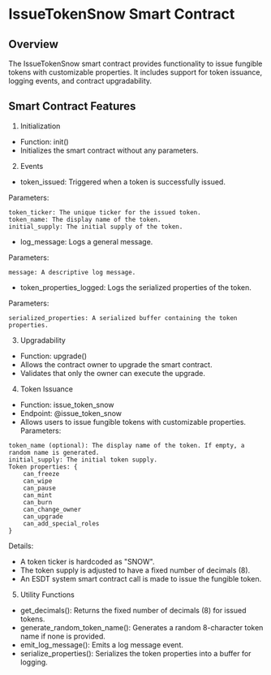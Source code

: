 # IssueTokenSnow Smart Contract

## Overview

The IssueTokenSnow smart contract provides functionality to issue fungible tokens with customizable properties. It includes support for token issuance, logging events, and contract upgradability.

## Smart Contract Features

1. Initialization
- Function: init()
- Initializes the smart contract without any parameters.

2. Events
- token_issued: Triggered when a token is successfully issued.

Parameters:
```
token_ticker: The unique ticker for the issued token.
token_name: The display name of the token.
initial_supply: The initial supply of the token.
```
- log_message: Logs a general message.

Parameters:
```
message: A descriptive log message.
```
- token_properties_logged: Logs the serialized properties of the token.

Parameters:
```
serialized_properties: A serialized buffer containing the token properties.
```

3. Upgradability
- Function: upgrade()
- Allows the contract owner to upgrade the smart contract.
- Validates that only the owner can execute the upgrade.

4. Token Issuance
- Function: issue_token_snow
- Endpoint: @issue_token_snow
- Allows users to issue fungible tokens with customizable properties.
Parameters:
```
token_name (optional): The display name of the token. If empty, a random name is generated.
initial_supply: The initial token supply.
Token properties: {
	can_freeze
	can_wipe
	can_pause
	can_mint
	can_burn
	can_change_owner
	can_upgrade
	can_add_special_roles
}    
```
Details:
- A token ticker is hardcoded as "SNOW".
- The token supply is adjusted to have a fixed number of decimals (8).
- An ESDT system smart contract call is made to issue the fungible token.

5. Utility Functions
- get_decimals(): Returns the fixed number of decimals (8) for issued tokens.
- generate_random_token_name(): Generates a random 8-character token name if none is provided.
- emit_log_message(): Emits a log message event.
- serialize_properties(): Serializes the token properties into a buffer for logging.